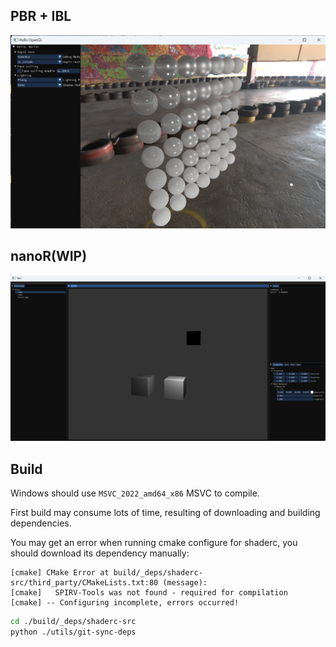 ## PBR + IBL

![alt text](/doc/24-ibl.png)

## nanoR(WIP)

![alt text](doc/nanoR.png)

## Build

Windows should use `MSVC_2022_amd64_x86` MSVC to compile.

First build may consume lots of time, resulting of downloading and building dependencies.

You may get an error when running cmake configure for shaderc, you should download its dependency manually:

```
[cmake] CMake Error at build/_deps/shaderc-src/third_party/CMakeLists.txt:80 (message):
[cmake]   SPIRV-Tools was not found - required for compilation
[cmake] -- Configuring incomplete, errors occurred!
```

```bash
cd ./build/_deps/shaderc-src
python ./utils/git-sync-deps
```